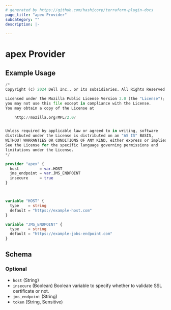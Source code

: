 ```yaml
---
# generated by https://github.com/hashicorp/terraform-plugin-docs
page_title: "apex Provider"
subcategory: ""
description: |-
  
---
```


# apex Provider



## Example Usage

```terraform
/*
Copyright (c) 2024 Dell Inc., or its subsidiaries. All Rights Reserved.

Licensed under the Mozilla Public License Version 2.0 (the "License");
you may not use this file except in compliance with the License.
You may obtain a copy of the License at

    http://mozilla.org/MPL/2.0/


Unless required by applicable law or agreed to in writing, software
distributed under the License is distributed on an "AS IS" BASIS,
WITHOUT WARRANTIES OR CONDITIONS OF ANY KIND, either express or implied.
See the License for the specific language governing permissions and
limitations under the License.
*/

provider "apex" {
  host         = var.HOST
  jms_endpoint = var.JMS_ENDPOINT
  insecure     = true
}



variable "HOST" {
  type    = string
  default = "https://example-host.com"
}

variable "JMS_ENDPOINT" {
  type    = string
  default = "https://example-jobs-endpoint.com"
}
```

<!-- schema generated by tfplugindocs -->
## Schema

### Optional

- `host` (String)
- `insecure` (Boolean) Boolean variable to specify whether to validate SSL certificate or not.
- `jms_endpoint` (String)
- `token` (String, Sensitive)
